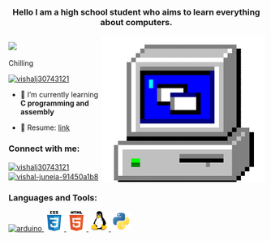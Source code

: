 <h3 align="center">Hello  I am a high school student who aims to learn everything about computers.</h3>

<img src="https://github.com/TheDudeThatCode/TheDudeThatCode/blob/master/Assets/PC.gif" align="right">

##

<img src="https://github.com/TheDudeThatCode/TheDudeThatCode/blob/master/Assets/headbang.gif" align="centre">
<p align="centre">Chilling</p>

<p align="left"> <a href="https://twitter.com/vishalj30743121" target="blank"><img src="https://img.shields.io/twitter/follow/vishalj30743121?logo=twitter&style=for-the-badge" alt="vishalj30743121" /></a> </p>

- 🌱 I’m currently learning **C programming and assembly**

- 📄 Resume: [link](https://resume.io/r/EKggLWSRZ)

<h3 align="left">Connect with me:</h3>
<p align="left">
<a href="https://twitter.com/vishalj30743121" target="blank"><img align="center" src="https://cdn.jsdelivr.net/npm/simple-icons@3.0.1/icons/twitter.svg" alt="vishalj30743121" height="30" width="40" /></a>
<a href="https://linkedin.com/in/vishal-juneja-91450a1b8" target="blank"><img align="center" src="https://cdn.jsdelivr.net/npm/simple-icons@3.0.1/icons/linkedin.svg" alt="vishal-juneja-91450a1b8" height="30" width="40" /></a>
</p>

<h3 align="left">Languages and Tools:</h3>
<p align="left"> <a href="https://www.arduino.cc/" target="_blank"> <img src="https://cdn.worldvectorlogo.com/logos/arduino-1.svg" alt="arduino" width="40" height="40"/> </a> <a href="https://www.w3schools.com/css/" target="_blank"> <img src="https://raw.githubusercontent.com/devicons/devicon/master/icons/css3/css3-original-wordmark.svg" alt="css3" width="40" height="40"/> </a> <a href="https://www.w3.org/html/" target="_blank"> <img src="https://raw.githubusercontent.com/devicons/devicon/master/icons/html5/html5-original-wordmark.svg" alt="html5" width="40" height="40"/> </a> <a href="https://www.linux.org/" target="_blank"> <img src="https://raw.githubusercontent.com/devicons/devicon/master/icons/linux/linux-original.svg" alt="linux" width="40" height="40"/> </a> <a href="https://www.python.org" target="_blank"> <img src="https://raw.githubusercontent.com/devicons/devicon/master/icons/python/python-original.svg" alt="python" width="40" height="40"/> </a> </p>

